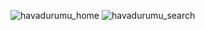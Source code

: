 ![havadurumu_home](https://user-images.githubusercontent.com/110282982/192240956-18748536-7cac-4dd1-954d-6ab3a49a2f89.PNG)
![havadurumu_search](https://user-images.githubusercontent.com/110282982/192240986-68c3415e-254e-4a4f-a735-a46fede0c8e5.PNG)
